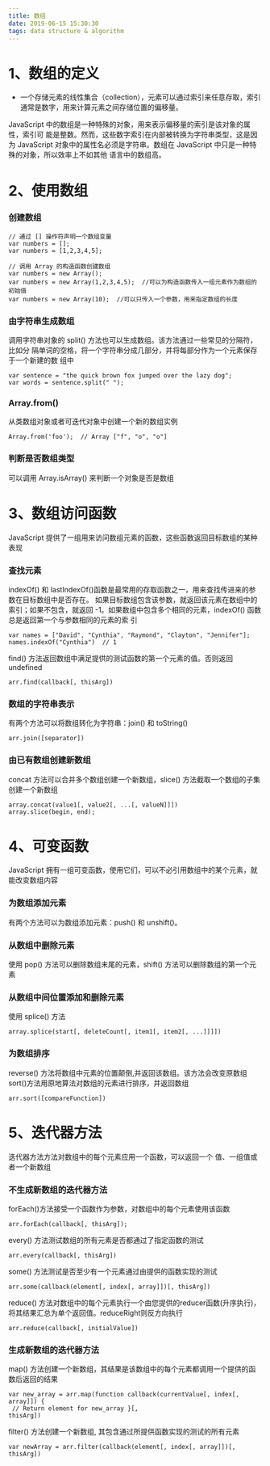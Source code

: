 ```yaml
---
title: 数组
date: 2019-06-15 15:30:30
tags: data structure & algorithm
---
```


# 1、数组的定义

- 一个存储元素的线性集合（collection），元素可以通过索引来任意存取，索引通常是数字，用来计算元素之间存储位置的偏移量。

JavaScript 中的数组是一种特殊的对象，用来表示偏移量的索引是该对象的属性，索引可 能是整数。然而，这些数字索引在内部被转换为字符串类型，这是因为 JavaScript 对象中的属性名必须是字符串。数组在 JavaScript 中只是一种特殊的对象，所以效率上不如其他 语言中的数组高。

# 2、使用数组

### 创建数组
```
// 通过 [] 操作符声明一个数组变量
var numbers = [];
var numbers = [1,2,3,4,5];
```
```
// 调用 Array 的构造函数创建数组
var numbers = new Array(); 
var numbers = new Array(1,2,3,4,5);  //可以为构造函数传入一组元素作为数组的初始值
var numbers = new Array(10);  //可以只传入一个参数，用来指定数组的长度
```

### 由字符串生成数组
调用字符串对象的 split() 方法也可以生成数组。该方法通过一些常见的分隔符，比如分 隔单词的空格，将一个字符串分成几部分，并将每部分作为一个元素保存于一个新建的数 组中
```
var sentence = "the quick brown fox jumped over the lazy dog"; 
var words = sentence.split(" "); 
```

### Array.from()
从类数组对象或者可迭代对象中创建一个新的数组实例
```
Array.from('foo');  // Array ["f", "o", "o"]
```

### 判断是否数组类型
可以调用 Array.isArray() 来判断一个对象是否是数组

# 3、数组访问函数
JavaScript 提供了一组用来访问数组元素的函数，这些函数返回目标数组的某种表现

### 查找元素
indexOf() 和 lastIndexOf()函数是最常用的存取函数之一，用来查找传进来的参数在目标数组中是否存在。 如果目标数组包含该参数，就返回该元素在数组中的索引；如果不包含，就返回 -1。如果数组中包含多个相同的元素，indexOf() 函数总是返回第一个与参数相同的元素的索 引
```
var names = ["David", "Cynthia", "Raymond", "Clayton", "Jennifer"]; 
names.indexOf("Cynthia")  // 1
```
find() 方法返回数组中满足提供的测试函数的第一个元素的值。否则返回undefined
```
arr.find(callback[, thisArg])
```

### 数组的字符串表示
有两个方法可以将数组转化为字符串：join() 和 toString()
```
arr.join([separator])
```

### 由已有数组创建新数组
concat 方法可以合并多个数组创建一个新数组，slice() 方法截取一个数组的子集创建一个新数组
```
array.concat(value1[, value2[, ...[, valueN]]])
array.slice(begin, end);
```

# 4、可变函数
JavaScript 拥有一组可变函数，使用它们，可以不必引用数组中的某个元素，就能改变数组内容

### 为数组添加元素
有两个方法可以为数组添加元素：push() 和 unshift()。

### 从数组中删除元素
使用 pop() 方法可以删除数组末尾的元素，shift() 方法可以删除数组的第一个元素

### 从数组中间位置添加和删除元素
使用 splice() 方法
```
array.splice(start[, deleteCount[, item1[, item2[, ...]]]])
```

### 为数组排序
reverse() 方法将数组中元素的位置颠倒,并返回该数组。该方法会改变原数组
sort()方法用原地算法对数组的元素进行排序，并返回数组
```
arr.sort([compareFunction])
```

# 5、迭代器方法
迭代器方法方法对数组中的每个元素应用一个函数，可以返回一个 值、一组值或者一个新数组

###  不生成新数组的迭代器方法
forEach()方法接受一个函数作为参数，对数组中的每个元素使用该函数
```
arr.forEach(callback[, thisArg]);
```
every() 方法测试数组的所有元素是否都通过了指定函数的测试
```
arr.every(callback[, thisArg])
```
some() 方法测试是否至少有一个元素通过由提供的函数实现的测试
```
arr.some(callback(element[, index[, array]])[, thisArg])
```

reduce() 方法对数组中的每个元素执行一个由您提供的reducer函数(升序执行)，将其结果汇总为单个返回值。reduceRight则反方向执行
```
arr.reduce(callback[, initialValue])
```

###  生成新数组的迭代器方法 
map() 方法创建一个新数组，其结果是该数组中的每个元素都调用一个提供的函数后返回的结果
```
var new_array = arr.map(function callback(currentValue[, index[, array]]) {
 // Return element for new_array }[, 
thisArg])
```
filter() 方法创建一个新数组, 其包含通过所提供函数实现的测试的所有元素
```
var newArray = arr.filter(callback(element[, index[, array]])[, thisArg])
```

